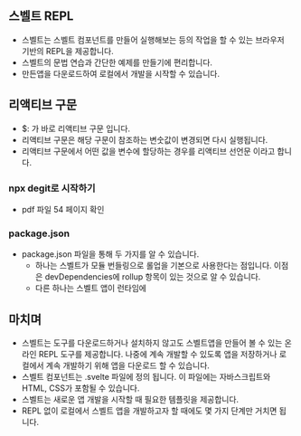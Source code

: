 ## 스벨트 REPL
- 스벨트는 스벨트 컴포넌트를 만들어 실행해보는 등의 작업을 할 수 있는 브라우저 기반의 REPL을 제공합니다. 
- 스벨트의 문법 연습과 간단한 예제를 만들기에 편리합니다.
- 만든앱을 다운로드하여 로컬에서 개발을 시작할 수 있습니다.

## 리액티브 구문
- $: 가 바로 리액티브 구문 입니다.
- 리액티브 구문은 해당 구문이 참조하는 변숫값이 변경되면 다시 실행됩니다.
- 리액티브 구문에서 어떤 값을 변수에 할당하는 경우를 리액티브 선언문 이라고 합니다.

### npx degit로 시작하기
- pdf 파일 54 페이지 확인

### package.json
- package.json 파일을 통해 두 가지를 알 수 있습니다.
	- 하나는 스벨트가 모듈 번들링으로 롤업을 기본으로 사용한다는 점입니다. 이점은 devDependencies에 rollup 항목이 있는 것으로 알 수 있습니다.
	- 다른 하나는 스벨트 앱이 런타임에 

## 마치며
- 스벨트는 도구를 다운로드하거나 설치하지 않고도 스벨트앱을 만들어 볼 수 있는 온라인 REPL 도구를 제공합니다. 나중에 계속 개발할 수 있도록 앱을 저장하거나 로컬에서 계속 개발하기 위해 앱을 다운로드 할 수 있습니다.
- 스벨트 컴포넌트는 .svelte 파일에 정의 됩니다. 이 파일에는 자바스크립트와 HTML, CSS가 포함될 수 있습니다.
- 스벨트는 새로운 앱 개발을 시작할 때 필요한 템플릿을 제공합니다.
- REPL 없이 로컬에서 스벨트 앱을 개발하고자 할 때에도 몇 가지 단계만 거치면 됩니다.


